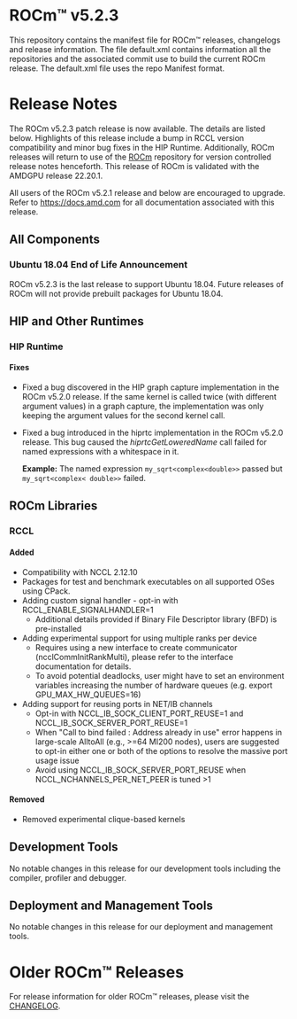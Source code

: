 # ROCm™ v5.2.3
This repository contains the manifest file for ROCm™ releases, changelogs and release information. The file default.xml contains information all the repositories and the associated commit use to build the current ROCm release. The default.xml file uses the repo Manifest format.

# Release Notes
The ROCm v5.2.3 patch release is now available. The details are listed below. Highlights of this release include a bump in RCCL version compatibility and minor bug fixes in the HIP Runtime. Additionally, ROCm releases will return to use of the 
[ROCm](https://github.com/RadeonOpenCompute/ROCm) repository for version controlled release notes henceforth. This 
release of ROCm is validated with the AMDGPU release 22.20.1.

All users of the ROCm v5.2.1 release and below are encouraged to upgrade. Refer to https://docs.amd.com for all documentation associated with this release. 


## All Components
### Ubuntu 18.04 End of Life Announcement
ROCm v5.2.3 is the last release to support Ubuntu 18.04. Future releases of ROCm will not provide prebuilt packages for Ubuntu 18.04. 

## HIP and Other Runtimes

### HIP Runtime

#### Fixes
 - Fixed a bug discovered in the HIP graph capture implementation in the ROCm v5.2.0 release. If the same kernel is called twice
 (with different argument values) in a graph capture, the implementation was only keeping the argument values for 
 the second kernel call.
 - Fixed a bug introduced in the hiprtc implementation in the ROCm v5.2.0 release. This bug caused the *hiprtcGetLoweredName* call failed
 for named expressions with a whitespace in it. 

    **Example:** The named expression ```my_sqrt<complex<double>>``` passed but ```my_sqrt<complex< double>>``` failed. 

## ROCm Libraries

### RCCL

#### Added
- Compatibility with NCCL 2.12.10
- Packages for test and benchmark executables on all supported OSes using CPack.
- Adding custom signal handler - opt-in with RCCL_ENABLE_SIGNALHANDLER=1
  - Additional details provided if Binary File Descriptor library (BFD) is pre-installed
- Adding experimental support for using multiple ranks per device
  - Requires using a new interface to create communicator (ncclCommInitRankMulti), please
    refer to the interface documentation for details.
  - To avoid potential deadlocks, user might have to set an environment variables increasing
    the number of hardware queues (e.g. export GPU_MAX_HW_QUEUES=16)
- Adding support for reusing ports in NET/IB channels
  - Opt-in with NCCL_IB_SOCK_CLIENT_PORT_REUSE=1 and NCCL_IB_SOCK_SERVER_PORT_REUSE=1
  - When "Call to bind failed : Address already in use" error happens in large-scale AlltoAll
    (e.g., >=64 MI200 nodes), users are suggested to opt-in either one or both of the options
    to resolve the massive port usage issue
  - Avoid using NCCL_IB_SOCK_SERVER_PORT_REUSE when NCCL_NCHANNELS_PER_NET_PEER is tuned >1
#### Removed
- Removed experimental clique-based kernels

## Development Tools
No notable changes in this release for our development tools including the compiler, profiler and debugger.

## Deployment and Management Tools
No notable changes in this release for our deployment and management tools.

# Older ROCm™ Releases
For release information for older ROCm™ releases, please visit the [CHANGELOG](CHANGELOG.md).

